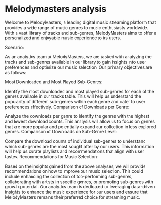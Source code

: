 # Melodymasters analysis

Welcome to MelodyMasters, a leading digital music streaming platform that provides a wide range of music genres to music enthusiasts worldwide. With a vast library of tracks and sub-genres, MelodyMasters aims to offer a personalized and enjoyable music experience to its users.

Scenario:

As an analytics team at MelodyMasters, we are tasked with analyzing the tracks and sub-genres available in our library to gain insights into user preferences and optimize our music selection. Our primary objectives are as follows:

Most Downloaded and Most Played Sub-Genres:

Identify the most downloaded and most played sub-genres for each of the genres available in our tracks table. This will help us understand the popularity of different sub-genres within each genre and cater to user preferences effectively.
Comparison of Downloads per Genre:

Analyze the downloads per genre to identify the genres with the highest and lowest download counts. This analysis will allow us to focus on genres that are more popular and potentially expand our collection in less explored genres.
Comparison of Downloads on Sub-Genre Level:

Compare the download counts of individual sub-genres to understand which sub-genres are the most sought after by our users. This information will help us curate playlists and recommendations that align with user tastes.
Recommendations for Music Selection:

Based on the insights gained from the above analyses, we will provide recommendations on how to improve our music selection. This could include enhancing the collection of top-performing sub-genres, collaborating with artists in specific genres, or promoting sub-genres with growth potential.
Our analytics team is dedicated to leveraging data-driven insights to enhance the music experience for our users and ensure that MelodyMasters remains their preferred choice for streaming music.
